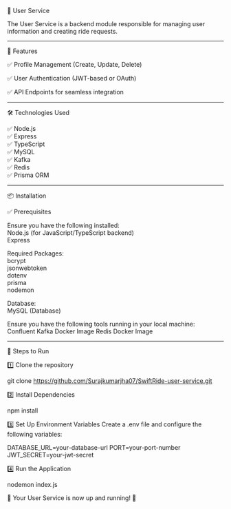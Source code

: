 👤 User Service

The User Service is a backend module responsible for managing user information and creating ride requests.

-----------------------------------------------------------------------------------------------------------------------------------------------

🚀 Features

✅ Profile Management (Create, Update, Delete)

✅ User Authentication (JWT-based or OAuth)

✅ API Endpoints for seamless integration

-----------------------------------------------------------------------------------------------------------------------------------------------

🛠 Technologies Used

✅ Node.js  
✅ Express  
✅ TypeScript  
✅ MySQL  
✅ Kafka  
✅ Redis  
✅ Prisma ORM  

-----------------------------------------------------------------------------------------------------------------------------------------------

📦 Installation

✅ Prerequisites

Ensure you have the following installed:  
Node.js (for JavaScript/TypeScript backend)  
Express  

Required Packages:  
bcrypt  
jsonwebtoken  
dotenv  
prisma  
nodemon  

Database:  
MySQL (Database)  

Ensure you have the following tools running in your local machine:  
Confluent Kafka Docker Image
Redis Docker Image

-----------------------------------------------------------------------------------------------------------------------------------------------

📌 Steps to Run

1️⃣ Clone the repository

git clone https://github.com/Surajkumarjha07/SwiftRide-user-service.git

2️⃣ Install Dependencies

npm install

3️⃣ Set Up Environment Variables
Create a .env file and configure the following variables:

DATABASE_URL=your-database-url
PORT=your-port-number
JWT_SECRET=your-jwt-secret

4️⃣ Run the Application

nodemon index.js

🚀 Your User Service is now up and running! 🎉

